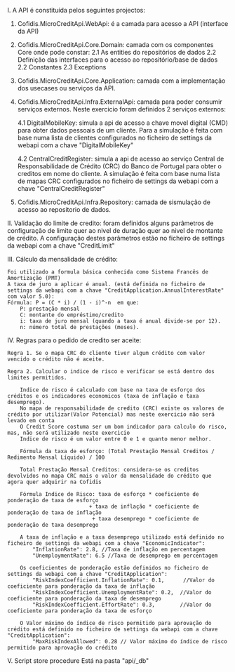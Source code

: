 I. A API é constituída pelos seguintes projectos:

1. Cofidis.MicroCreditApi.WebApi: é a camada para acesso a API (interface da API)

2. Cofidis.MicroCreditApi.Core.Domain: camada com os componentes Core onde pode constar:
	2.1 As entities do repositórios de dados
	2.2 Definição das interfaces para o acesso ao repositório/base de dados 
	2.2 Constantes
	2.3 Exceptions 

3. Cofidis.MicroCreditApi.Core.Application: camada com a implementação dos usecases ou serviços da API.

4. Cofidis.MicroCreditApi.Infra.ExternalApi: camada para poder consumir serviços externos. Neste exercicio foram definidos 2 serviços externos:
	
	4.1 DigitalMobileKey: simula a api de acesso a chave movel digital (CMD) para obter dados pessoais de um cliente. 
		Para a simulação é feita com base numa lista de clientes configurados no ficheiro de settings da webapi com a chave "DigitalMobileKey"
		
	4.2 CentralCreditRegister: simula a api de acesso ao serviço Central de Responsabilidade de Crédito (CRC) do Banco de Portugal para obter o creditos em nome do cliente.
		A simulação é feita com base numa lista de mapas CRC configurados no ficheiro de settings da webapi com a chave "CentralCreditRegister"

5. Cofidis.MicroCreditApi.Infra.Repository: camada de sismulação de acesso ao repositorio de dados.


II. Validação do limite de credito:  foram definidos alguns parâmetros de configuração de limite quer ao nivel de duração quer ao nivel de montante de crédito.
	A configuração destes parâmetros estão no ficheiro de settings da webapi com a chave "CreditLimit"
	   
III. Cálculo da mensalidade de crédito:

	Foi utilizado a formula básica conhecida como Sistema Francês de Amortização (PMT)
	A taxa de juro a aplicar é anual. (está definida no ficheiro de settings da webapi com a chave "CreditApplication.AnnualInterestRate" com valor 5.0):
	Fórmula: P = (C * i) / (1 - i)^-n  em que:
		P: prestação mensal
		C: montante do empréstimo/credito
		i: taxa de juro mensal (quando a taxa é anual divide-se por 12).
		n: número total de prestações (meses).

IV. Regras para o pedido de credito ser aceite:

	Regra 1. Se o mapa CRC do cliente tiver algum crédito com valor vencido o crédito não é aceite.
	
	Regra 2. Calcular o indice de risco e verificar se está dentro dos limites permitidos.
	
	    Indice de risco é calculado com base na taxa de esforço dos créditos e os indicadores economicos (taxa de inflação e taxa desemprego).
		No mapa de responsabilidade de credito (CRC) existe os valores de crédito por utilizar(Valor Potencial) mas neste exercicio não será levado em conta
		O Credit Score costuma ser um bom indicador para calculo do risco, mas, não será utilizado neste exercicio
		Indice de risco é um valor entre 0 e 1 e quanto menor melhor. 
		
		Fórmula da taxa de esforço: (Total Prestação Mensal Creditos / Redimento Mensal Líquido) / 100
		
		Total Prestação Mensal Creditos: considera-se os creditos devolvidos no mapa CRC mais o valor da mensalidade do crédito que agora quer adquirir na Cofidis
		
		Fórmula Indice de Risco: taxa de esforço * coeficiente de ponderação de taxa de esforço 
                              + taxa de inflação * coeficiente de ponderação de taxa de inflação
                               + taxa desemprego * coeficiente de ponderação de taxa desemprego
						  
		A taxa de inflação e a taxa desemprego utilizado está definido no ficheiro de settings da webapi com a chave "EconomicIndicator":
			"InflationRate": 2.8, //Taxa de inflação em percentagem
			"UnemploymentRate": 6.5 //Taxa de desemprego em percentagem
			
		Os coeficientes de ponderação estão definidos no ficheiro de settings da webapi com a chave "CreditApplication":
			"RiskIndexCoefficient.InflationRate": 0.1,      //Valor do coeficiente para ponderação da taxa de inflação
			"RiskIndexCoefficient.UnemploymentRate": 0.2,  //Valor do coeficiente para ponderação da taxa de desemprego 
			"RiskIndexCoefficient.EffortRate": 0.3,        //Valor do coeficiente para ponderação da taxa de esforço
			
		O Valor máximo do índice de risco permitido para aprovação do crédito está definido no ficheiro de settings da webapi com a chave "CreditApplication":
			"MaxRiskIndexAllowed": 0.28 // Valor máximo do índice de risco permitido para aprovação do crédito
		
V. Script store procedure
	Está na pasta "api/_db"